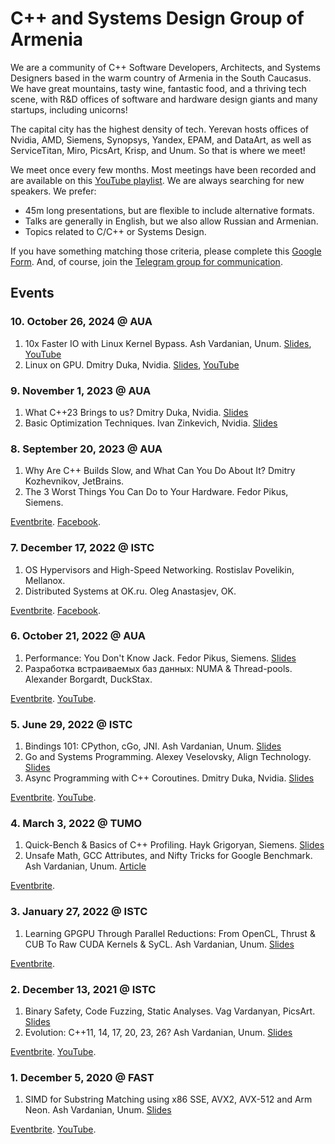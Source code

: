 # C++ and Systems Design Group of Armenia

We are a community of C++ Software Developers, Architects, and Systems Designers based in the warm country of Armenia in the South Caucasus.
We have great mountains, tasty wine, fantastic food, and a thriving tech scene, with R&D offices of software and hardware design giants and many startups, including unicorns!

The capital city has the highest density of tech.
Yerevan hosts offices of Nvidia, AMD, Siemens, Synopsys, Yandex, EPAM, and DataArt, as well as ServiceTitan, Miro, PicsArt, Krisp, and Unum.
So that is where we meet!

We meet once every few months.
Most meetings have been recorded and are available on this [YouTube playlist](https://youtube.com/playlist?list=PL2kcrNAeGTFy7SJ-IgZBvPyqqLdtK5Ds2).
We are always searching for new speakers.
We prefer:

* 45m long presentations, but are flexible to include alternative formats.
* Talks are generally in English, but we also allow Russian and Armenian.
* Topics related to C/C++ or Systems Design.

If you have something matching those criteria, please complete this [Google Form](https://forms.gle/6HV1S7HxEvNvq27H7).
And, of course, join the [Telegram group for communication](https://t.me/cpparm).

## Events

### 10. October 26, 2024 @ AUA

1. 10x Faster IO with Linux Kernel Bypass. Ash Vardanian, Unum. [Slides](meetings/10.%20Ash%20Vardanian%20(Linux%20Kernel%20Bypass%20with%20io_uring).pdf), [YouTube](https://www.youtube.com/watch?v=o5SC7ryGTV0)
2. Linux on GPU. Dmitry Duka, Nvidia. [Slides](meetings/10.%20Dmitry%20Duka%20(Linux%20on%20GPU).md), [YouTube](https://www.youtube.com/watch?v=h2Jcpu-WkK8)

### 9. November 1, 2023 @ AUA

1. What C++23 Brings to us? Dmitry Duka, Nvidia. [Slides](meetings/9.%20Dmitry%20Duka%20(What%20C%2B%2B23%20brings%20to%20us).pdf)
2. Basic Optimization Techniques. Ivan Zinkevich, Nvidia. [Slides](meetings/9.%20Ivan%20Zinkevich%20(Basic%20Optimization%20Techniques).pdf)

### 8. September 20, 2023 @ AUA

1. Why Are C++ Builds Slow, and What Can You Do About It? Dmitry Kozhevnikov, JetBrains.
2. The 3 Worst Things You Can Do to Your Hardware. Fedor Pikus, Siemens.

[Eventbrite](https://www.eventbrite.com/e/armenian-c-community-meetup-8-aua-akian-college-tickets-719277176397).
[Facebook](https://www.facebook.com/events/700648448619120).

### 7. December 17, 2022 @ ISTC

1. OS Hypervisors and High-Speed Networking. Rostislav Povelikin, Mellanox.
2. Distributed Systems at OK.ru. Oleg Anastasjev, OK.

[Eventbrite](https://www.eventbrite.com/e/armenian-c-community-meetup-7-istc-tickets-478590857137).
[Facebook](https://www.facebook.com/events/823532135430680).

### 6. October 21, 2022 @ AUA

1. Performance: You Don't Know Jack. Fedor Pikus, Siemens. [Slides](materials/6.%20Fedor%20Pikus.pdf)
2. Разработка встраиваемых баз данных: NUMA & Thread-pools. Alexander Borgardt, DuckStax.

[Eventbrite](https://www.eventbrite.com/e/armenian-c-community-meetup-6-aua-tickets-435665426017).
[YouTube](https://youtu.be/M4GST0BTjRM).

### 5. June 29, 2022 @ ISTC

1. Bindings 101: CPython, cGo, JNI. Ash Vardanian, Unum. [Slides](meetings/blob/main/materials/5.%20Ash%20Vardanian%20(C%2B%2B%20Bindings%20101).pdf)
2. Go and Systems Programming. Alexey Veselovsky, Align Technology. [Slides](materials/5.%20Alexey%20Veselovsky.pdf)
3. Async Programming with C++ Coroutines. Dmitry Duka, Nvidia. [Slides](meetings/blob/main/materials/5.%20Dmitry%20Duka%20(Asynchronous%20Programming%20in%20C%2B%2B).pdf)

[Eventbrite](https://www.eventbrite.com/e/armenian-c-community-meetup-5-unum-tickets-371195735437).
[YouTube](https://youtu.be/psmfAg1Nc3s).

### 4. March 3, 2022 @ TUMO

1. Quick-Bench & Basics of C++ Profiling. Hayk Grigoryan, Siemens. [Slides](materials/4.%20Hayk%20Grigoryan.pdf)
2. Unsafe Math, GCC Attributes, and Nifty Tricks for Google Benchmark. Ash Vardanian, Unum. [Article](https://ashvardanian.com/posts/google-benchmark/)

[Eventbrite](https://www.eventbrite.com/e/armenian-c-community-meetup-4-siemens-tickets-273420988537).

### 3. January 27, 2022 @ ISTC

1. Learning GPGPU Through Parallel Reductions: From OpenCL, Thrust & CUB To Raw CUDA Kernels & SyCL. Ash Vardanian, Unum. [Slides](meetings/blob/main/materials/3.%20Ash%20Vardanian%20(CUDA%20Introduction).pdf)

[Eventbrite](https://www.eventbrite.com/e/armenian-c-community-meetup-3-unum-tickets-247129158967).

### 2. December 13, 2021 @ ISTC

1. Binary Safety, Code Fuzzing, Static Analyses. Vag Vardanyan, PicsArt. [Slides](materials/2.%20Vag%20Vardanyan.pdf)
2. Evolution: C++11, 14, 17, 20, 23, 26? Ash Vardanian, Unum. [Slides](meetings/blob/main/materials/2.%20Ash%20Vardanian%20(Language%20Evolution%20to%20C%2B%2B20%20and%20C%2B%2B23).pdf)

[Eventbrite](https://www.eventbrite.com/e/armenian-c-community-meetup-2-unum-tickets-224665429347).
[YouTube](https://youtu.be/jtttoxkjTIA).

### 1. December 5, 2020 @ FAST

1. SIMD for Substring Matching using x86 SSE, AVX2, AVX-512 and Arm Neon. Ash Vardanian, Unum. [Slides](meetings/blob/main/materials/1.%20Ash%20Vardanian%20(SIMD%20Computing).pdf)

[Eventbrite](https://www.eventbrite.com/e/armenian-c-community-meetup-1-tickets-131200465123).
[YouTube](https://youtu.be/ft51yJ9mDcc).
